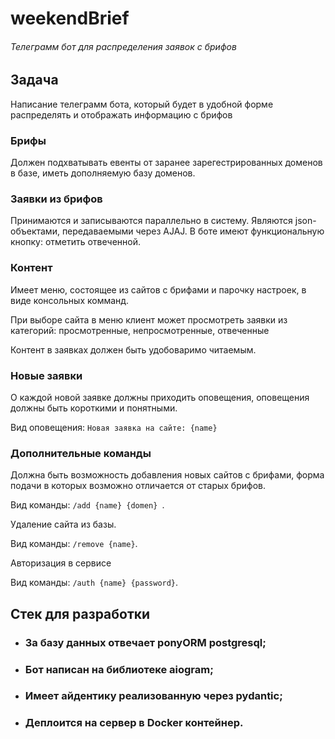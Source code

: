 # weekendBrief

###### Телеграмм бот для распределения заявок с брифов

## Задача 
Написание телеграмм бота, который будет в удобной форме распределять и отображать информацию с брифов

### Брифы
Должен подхватывать евенты от заранее зарегестрированных доменов в базе, иметь дополняемую базу доменов.

### Заявки из брифов

Принимаются и записываются параллельно в систему. Являются json-объектами, передаваемыми через AJAJ. В боте имеют функциональную кнопку: отметить отвеченной.

### Контент
Имеет меню, состоящее из сайтов с брифами и парочку настроек, в виде консольных комманд.

При выборе сайта в меню клиент может просмотреть заявки из категорий: просмотренные, непросмотренные, отвеченные

Контент в заявках должен быть удобоваримо читаемым.

### Новые заявки
О каждой новой заявке должны приходить оповещения, оповещения должны быть короткими и понятными.

Вид оповещения: `Новая заявка на сайте: {name}`

### Дополнительные команды

Должна быть возможность добавления новых сайтов с брифами, форма подачи в которых возможно отличается от старых брифов.

Вид команды:  `/add {name} {domen} `.

Удаление сайта из базы.

Вид команды:  `/remove {name}`.

Авторизация в сервисе

Вид команды:  `/auth {name} {password}`.

## Стек для разработки
* ### За базу данных отвечает ponyORM postgresql;
* ### Бот написан на библиотеке aiogram;
* ### Имеет айдентику реализованную через pydantic;
* ### Деплоится на сервер в Docker контейнер.
